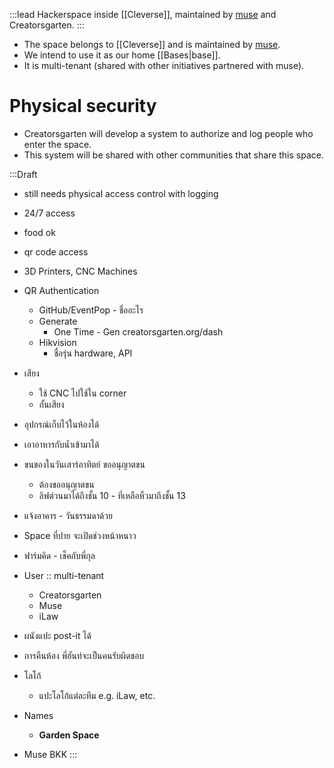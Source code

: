:::lead
Hackerspace inside [[Cleverse]], maintained by [muse][muse] and Creatorsgarten.
:::

[muse]: https://muse.as

- The space belongs to [[Cleverse]] and is maintained by [muse][muse].
- We intend to use it as our home [[Bases|base]].
- It is multi-tenant (shared with other initiatives partnered with muse).

# Physical security

- Creatorsgarten will develop a system to authorize and log people who enter the space.
- This system will be shared with other communities that share this space.

:::Draft
- still needs physical access control with logging
- 24/7 access
- food ok
- qr code access
- 3D Printers, CNC Machines

- QR Authentication
	- GitHub/EventPop - ชื่ออะไร
	- Generate
		- One Time - Gen creatorsgarten.org/dash
	- Hikvision
		- ชื่อรุ่น hardware, API

- เสียง
	- ใช้ CNC ไปใช้ใน corner
	- กั้นเสียง

- อุปกรณ์เก็บไว้ในห้องได้
- เอาอาหารกับน้ำเข้ามาได้
- ขนของในวันเสาร์อาทิตย์ ขออนุญาตขน
	- ต้องขออนุญาตขน
	- ลิฟต์วนมาได้ถึงชั้น 10 - ที่เหลือหิ้วมาถึงชั้น 13
- แจ้งอาคาร - วันธรรมดาด้วย

- Space ที่ปาย จะเปิดช่วงหน้าหนาว
- ฟาร์มคิด - เช็คกับพี่กุล

- User :: multi-tenant
	- Creatorsgarten
	- Muse
	- iLaw

- ผนังแปะ post-it ได้
- การคืนห้อง พี่ฮันท์จะเป็นคนรับผิดชอบ

- โลโก้
	- แปะโลโก้แต่ละทีม e.g. iLaw, etc.

- Names
	- **Garden Space**
- Muse BKK
:::